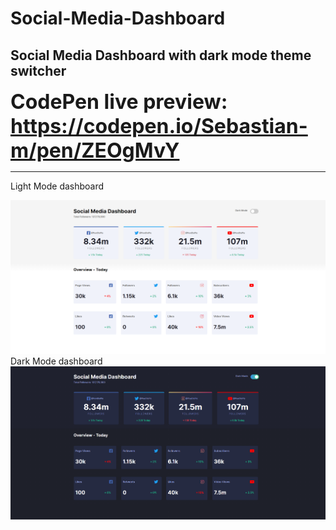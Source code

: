 # Social-Media-Dashboard  
## Social Media Dashboard with dark mode theme switcher         
<b style="font-size: 32px">CodePen live preview: https://codepen.io/Sebastian-m/pen/ZEOgMvY</b>  
<hr>  
Light Mode dashboard  

![](/readme%20Images/2020-11-23.png)
Dark Mode dashboard  
![](/readme%20Images/2020-11-23%20(1).png)


